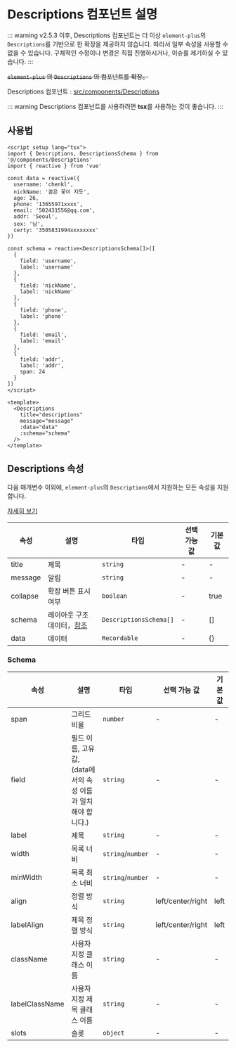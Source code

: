 # Descriptions 컴포넌트 설명

::: warning v2.5.3 이후, Descriptions 컴포넌트는 더 이상 `element-plus`의 `Descriptions`를 기반으로 한 확장을 제공하지 않습니다. 따라서 일부 속성을 사용할 수 없을 수 있습니다. 구체적인 수정이나 변경은 직접 진행하시거나, 이슈를 제기하실 수 있습니다.
:::

~~`element-plus` 의 `Descriptions` 의 컴포넌트를 확장。~~

Descriptions 컴포넌트 : [src/components/Descriptions](https://github.com/web2-solution/web2-vue-framework/tree/demo/src/components/Descriptions) 

::: warning Descriptions 컴포넌트를 사용하려면 **tsx**를 사용하는 것이 좋습니다.
:::

## 사용법
```vue
<script setup lang="tsx">
import { Descriptions, DescriptionsSchema } from '@/components/Descriptions'
import { reactive } from 'vue'

const data = reactive({
  username: 'chenkl',
  nickName: '꿈은 꽃이 지듯',
  age: 26,
  phone: '13655971xxxx',
  email: '502431556@qq.com',
  addr: 'Seoul',
  sex: '남',
  certy: '3505831994xxxxxxxx'
})

const schema = reactive<DescriptionsSchema[]>([
  {
    field: 'username',
    label: 'username'
  },
  {
    field: 'nickName',
    label: 'nickName'
  },
  {
    field: 'phone',
    label: 'phone'
  },
  {
    field: 'email',
    label: 'email'
  },
  {
    field: 'addr',
    label: 'addr',
    span: 24
  }
])
</script>

<template>
  <Descriptions
    title="descriptions"
    message="message"
    :data="data"
    :schema="schema"
  />
</template>

```

## Descriptions 속성

다음 매개변수 이외에, `element-plus`의 `Descriptions`에서 지원하는 모든 속성을 지원합니다. 

 [자세히 보기](https://element-plus.org/zh-CN/component/descriptions.html#descriptions-%E5%B1%9E%E6%80%A7)

| 속성 | 설명 | 타입 | 선택 가능 값 | 기본값 |
| ---- | ---- | ---- | ---- | ---- |
| title | 제목 | `string` | - | - |
| message | 알림 | `string` | - | - |
| collapse | 확장 버튼 표시여부 | `boolean` | - | true |
| schema | 레이아웃 구조 데이터，[참조](#Schema) | `DescriptionsSchema[]` | - | [] |
| data | 데이터 | `Recordable` | - | {} |

### Schema<span id="Schema"></span>

| 속성 | 설명 | 타입 | 선택 가능 값 | 기본값 |
| ---- | ---- | ---- | ---- | ---- |
| span | 그리드 비율 | `number` | - | - |
| field | 필드 이름, 고유 값, (data에서의 속성 이름과 일치해야 합니다.) | `string` | - | - |
| label | 제목 | `string` | - | - |
| width | 목록 너비 | `string`/`number` | - | - |
| minWidth | 목록 최소 너비 | `string`/`number` | - | - |
| align | 정렬 방식 | `string` | left/center/right | left |
| labelAlign | 제목 정렬 방식 | `string` | left/center/right | left |
| className | 사용자 지정 클래스 이름 | `string` | - | - |
| labelClassName | 사용자 지정 제목 클래스 이름 | `string` | - | - |
| slots | 슬롯 | `object` | - | - |
